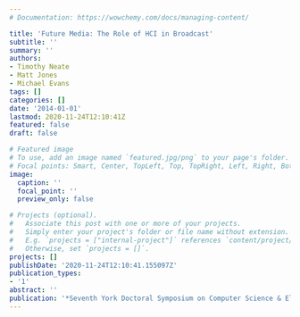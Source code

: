 ```yaml
---
# Documentation: https://wowchemy.com/docs/managing-content/

title: 'Future Media: The Role of HCI in Broadcast'
subtitle: ''
summary: ''
authors:
- Timothy Neate
- Matt Jones
- Michael Evans
tags: []
categories: []
date: '2014-01-01'
lastmod: 2020-11-24T12:10:41Z
featured: false
draft: false

# Featured image
# To use, add an image named `featured.jpg/png` to your page's folder.
# Focal points: Smart, Center, TopLeft, Top, TopRight, Left, Right, BottomLeft, Bottom, BottomRight.
image:
  caption: ''
  focal_point: ''
  preview_only: false

# Projects (optional).
#   Associate this post with one or more of your projects.
#   Simply enter your project's folder or file name without extension.
#   E.g. `projects = ["internal-project"]` references `content/project/deep-learning/index.md`.
#   Otherwise, set `projects = []`.
projects: []
publishDate: '2020-11-24T12:10:41.155097Z'
publication_types:
- '1'
abstract: ''
publication: '*Seventh York Doctoral Symposium on Computer Science & Electronics*'
---
```

